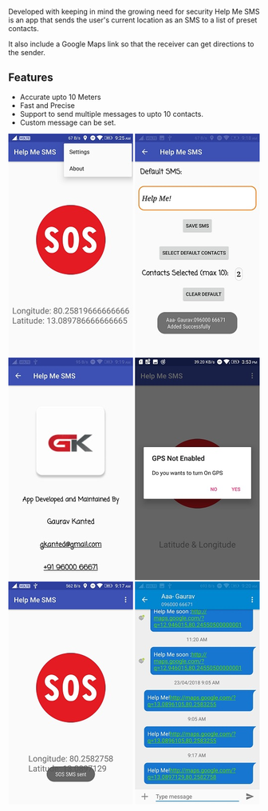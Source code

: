 
Developed with keeping in mind the growing need for security Help Me SMS is an app that sends the user's current location as an SMS to a list of preset contacts. 

It also include a Google Maps link so that the receiver can get directions to the sender.

## Features
- Accurate upto 10 Meters
- Fast and Precise
- Support to send multiple messages to upto 10 contacts.
- Custom message can be set.


![](https://raw.githubusercontent.com/GauravKanted/Help-Me-SMS/master/Screenshots/SS1.jpg)  ![](/Screenshots/SS2.jpg)  ![](/Screenshots/SS3.jpg)
![](/Screenshots/SS4.jpg)  ![](/Screenshots/SS5.jpg)  ![](/Screenshots/SS6.jpg)





